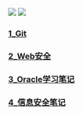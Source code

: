 [![](https://badgen.net/badge/icon/rss?icon=rss&label)](https://github.com/Truman1970/Truman_notebook/commits.atom) 
[![](https://badgen.net/badge/icon/Telegram?icon=telegram&label)](https://t.me/GnaHz5) 



### [1_Git](Docs/1_Git.md)
### [2_Web安全](Docs/2_Web安全.md)
### [3_Oracle学习笔记](Docs/3_Oracle学习笔记.md)
### [4_信息安全笔记](Docs/4_信息安全笔记.md)